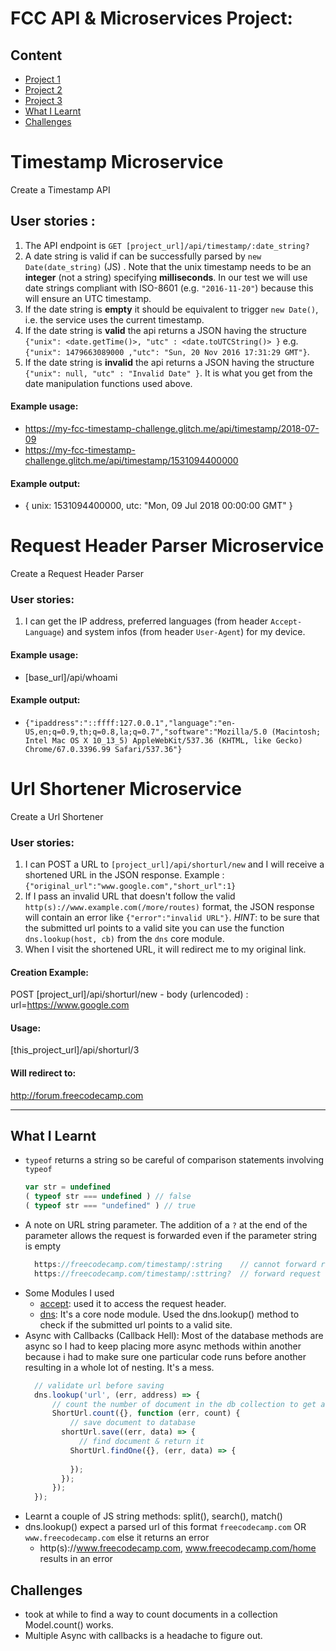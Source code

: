 
# FCC API & Microservices Project:

## Content
* [Project 1](#timestamp-microservice)
* [Project 2](#request-header-parser-microservice)
* [Project 3](#url-shortener-microservice)
* [What I Learnt](#what-i-learnt)
* [Challenges](#challenges)


# Timestamp Microservice

Create a Timestamp API

## User stories :

1. The API endpoint is `GET [project_url]/api/timestamp/:date_string?`
2. A date string is valid if can be successfully parsed by `new Date(date_string)` (JS) . Note that the unix timestamp needs to be an **integer** (not a string) specifying **milliseconds**. In our test we will use date strings compliant with ISO-8601 (e.g. `"2016-11-20"`) because this will ensure an UTC timestamp.
3. If the date string is **empty** it should be equivalent to trigger `new Date()`, i.e. the service uses the current timestamp.
4. If the date string is **valid** the api returns a JSON having the structure
`{"unix": <date.getTime()>, "utc" : <date.toUTCString()> }`
e.g. `{"unix": 1479663089000 ,"utc": "Sun, 20 Nov 2016 17:31:29 GMT"}`.
5. If the date string is **invalid** the api returns a JSON having the structure `{"unix": null, "utc" : "Invalid Date" }`. It is what you get from the date manipulation functions used above.

#### Example usage:
* https://my-fcc-timestamp-challenge.glitch.me/api/timestamp/2018-07-09
* https://my-fcc-timestamp-challenge.glitch.me/api/timestamp/1531094400000

#### Example output:
* { unix: 1531094400000, utc: "Mon, 09 Jul 2018 00:00:00 GMT" }

# Request Header Parser Microservice
Create a Request Header Parser

### User stories:
1. I can get the IP address, preferred languages (from header `Accept-Language`) and system infos (from header `User-Agent`) for my device.

#### Example usage:
* [base_url]/api/whoami

#### Example output:
* `{"ipaddress":"::ffff:127.0.0.1","language":"en-US,en;q=0.9,th;q=0.8,la;q=0.7","software":"Mozilla/5.0 (Macintosh; Intel Mac OS X 10_13_5) AppleWebKit/537.36 (KHTML, like Gecko) Chrome/67.0.3396.99 Safari/537.36"}`

# Url Shortener Microservice
Create a Url Shortener

### User stories:
1. I can POST a URL to `[project_url]/api/shorturl/new` and I will receive a shortened URL in the JSON response. Example : `{"original_url":"www.google.com","short_url":1}`
2. If I pass an invalid URL that doesn't follow the valid `http(s)://www.example.com(/more/routes)` format, the JSON response will contain an error like `{"error":"invalid URL"}`. *HINT*: to be sure that the submitted url points to a valid site you can use the function `dns.lookup(host, cb)` from the `dns` core module.
3. When I visit the shortened URL, it will redirect me to my original link.

#### Creation Example:

POST [project_url]/api/shorturl/new - body (urlencoded) :  url=https://www.google.com

#### Usage:

[this_project_url]/api/shorturl/3

#### Will redirect to:

http://forum.freecodecamp.com

***

## What I Learnt
* `typeof` returns a string so be careful of comparison statements involving `typeof`
    ``` javascript
    var str = undefined
    ( typeof str === undefined ) // false
    ( typeof str === "undefined" ) // true
   ```
* A note on URL string parameter. The addition of a `?` at the end of the parameter allows the request is forwarded even if the parameter string is empty
  ``` javascript
    https://freecodecamp.com/timestamp/:string    // cannot forward request when string is empty
    https://freecodecamp.com/timestamp/:sttring?  // forward request even if string is empty
  ```
* Some Modules I used
  * [accept](https://github.com/jshttp/accepts): used it to access the request header.
  * [dns](https://nodejs.org/api/dns.html): It's a core node module. Used the dns.lookup() method to check if the submitted url points to a valid site.
* Async with Callbacks (Callback Hell): Most of the database methods are async so I had to keep placing more async methods within another because i had to make sure one particular code runs before another resulting in a whole lot of nesting. It's a mess. 
  ``` javascript
    // validate url before saving
    dns.lookup('url', (err, address) => {
	    // count the number of document in the db collection to get auto_increment value before saving it
	    ShortUrl.count({}, function (err, count) {
		    // save document to database
	      shortUrl.save((err, data) => {
	    	  // find document & return it
	        ShortUrl.findOne({}, (err, data) => {
	        
	        });
	      });
	    });
    });
  ```
* Learnt a couple of JS string methods: split(), search(), match()
* dns.lookup() expect a parsed url of this format `freecodecamp.com` OR `www.freecodecamp.com` else it returns an error
  * http(s)://www.freecodecamp.com, www.freecodecamp.com/home results in an error


## Challenges
* took at while to find a way to count documents in a collection Model.count() works.
* Multiple Async with callbacks is a headache to figure out.
    
    
    

